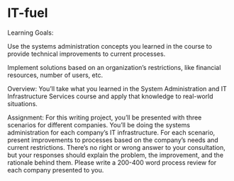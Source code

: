 # IT-fuel

Learning Goals:

Use the systems administration concepts you learned in the course to provide technical improvements to current processes.

Implement solutions based on an organization’s restrictions, like financial resources, number of users, etc.

Overview: You’ll take what you learned in the System Administration and IT Infrastructure Services course and apply that knowledge to real-world situations.

Assignment: For this writing project, you’ll be presented with three scenarios for different companies. You’ll be doing the systems administration for each company’s IT infrastructure. For each scenario, present improvements to processes based on the company’s needs and current restrictions. There’s no right or wrong answer to your consultation, but your responses should explain the problem, the improvement, and the rationale behind them. Please write a 200-400 word process review for each company presented to you.
